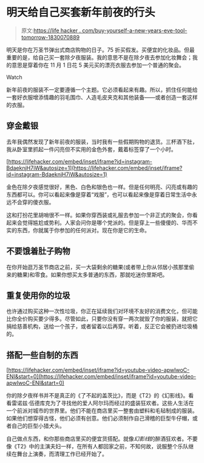 # 明天给自己买套新年前夜的行头

> 原文:[https://life hacker . com/buy-yourself-a-new-years-eve-tool-tomorrow-1830070889](https://lifehacker.com/buy-yourself-a-new-years-eve-outfit-tomorrow-1830070889)

明天是你在万圣节弹出式商店购物的日子。75 折买假发。买便宜的化妆品。但最重要的是，给自己买一套除夕夜服装。我的意思不是在除夕夜去参加化妆舞会；我的意思是穿着你在 11 月 1 日花 5 美元买的漂亮衣服去参加一个普通的聚会。

Watch

新年前夜的服装不一定要遵循一个主题。它必须看起来有趣。所以，抓住任何能给一套好衣服增添情趣的羽毛围巾、人造毛皮夹克和其他装备——或者创造一套这样的衣服。

## 穿金戴银

去年我偶然发现了新年前夜的服装，当时我有一些假期购物的退货。三杯酒下肚，我从卧室里抓起一件闪亮但不实用的金色外套，戴着标签穿了一个小时。

 [https://lifehacker.com/embed/inset/iframe?id=instagram-BdaeknjH7iW&autosize=1](https://lifehacker.com/embed/inset/iframe?id=instagram-BdaeknjH7iW&autosize=1) 

金色在除夕夜感觉很好，黑色、白色和银色也一样。但是任何明亮、闪亮或有趣的东西都可以。你可以看起来像是穿着“戏服”，也可以看起来像是穿着日常生活中永远不会穿的傻衣服。

这和打扮花里胡哨很不一样。如果你穿西装或礼服去参加一个非正式的聚会，你看起来会觉得尴尬或势利。人家会问你是哪个党派的。但是穿上一些傻傻的、华而不实的东西，你就属于你参加的任何派对。现在你是它的生命。

## 不要饿着肚子购物

在你开始逛万圣节商店之前，买一大袋剩余的糖果(或者带上你从邻居小孩那里偷来的糖果)和零食。如果你想买太多普通的东西，那就吃迷你里斯吧。

## 重复使用你的垃圾

也许通过购买这种一次性垃圾，你正在延续我们对环境不友好的消费文化，但可能比你全价购买要少得多。尽管如此，只要你没有穿一两次就毁了你的服装，就把它捐给慈善机构，送给一个孩子，或者留着以后再穿。听着，反正它会被扔进垃圾桶的。

## 搭配一些自制的东西

 [https://lifehacker.com/embed/inset/iframe?id=youtube-video-apwIwoC-ENI&start=0](https://lifehacker.com/embed/inset/iframe?id=youtube-video-apwIwoC-ENI&start=0) 

你的除夕夜样书并不是真正的《了不起的盖茨比》，而是《T2》的《幻影线》。看看雷诺兹·伍德库克为了寻找他的爱人阿尔玛而经过的盛装狂欢者。这些人生活在一个前派对城市的世界里。他们不能在商店里买一整套由塑料和毛毡制成的服装。如果他们想穿得古怪，他们必须有创意。他们必须制作自己滑稽的巨型牛仔帽，或者自己的巨型小猎犬头。

自己做点东西，和你那些商店里买的便宜货搭配。就像*幻影线*的醉酒狂欢者。不要像《T2》中的主演夫妇一样，在所有人都回家之前，不知何故，说服整个乐队继续在舞台上演奏，而清理工作已经开始了。